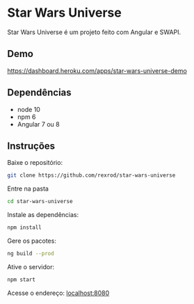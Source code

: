 # Star Wars Universe

 Star Wars Universe é um projeto feito com Angular e SWAPI.

## Demo

https://dashboard.heroku.com/apps/star-wars-universe-demo

## Dependências

* node 10
* npm 6
* Angular 7 ou 8

## Instruções

Baixe o repositório:

```sh
git clone https://github.com/rexrod/star-wars-universe
```

Entre na pasta

```sh
cd star-wars-universe
```

Instale as dependências:

```sh
npm install
```

Gere os pacotes:

```sh
ng build --prod
```

Ative o servidor:

```sh
npm start
```

Acesse o endereço: [localhost:8080](localhost:8080)